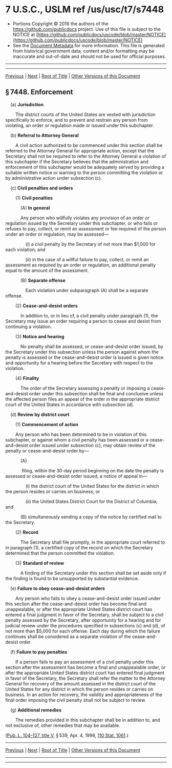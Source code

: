 ---
---

# 7 U.S.C., USLM ref /us/usc/t7/s7448

* Portions Copyright © 2016 the authors of the https://github.com/publicdocs project.
  Use of this file is subject to the NOTICE at [https://github.com/publicdocs/uscode/blob/master/NOTICE](https://github.com/publicdocs/uscode/blob/master/NOTICE)
* See the [Document Metadata](././../../../../..//README.md) for more information.
  This file is generated from historical government data; content and/or formatting may be inaccurate and out-of-date and should not be used for official purposes.

----------
----------

[Previous](./../../../../..//us/usc/t7/ch101/schIII/m__us_usc_t7_s7447.md) | [Next](./../../../../..//us/usc/t7/ch101/schIII/m__us_usc_t7_s7449.md) | [Root of Title](./../../../../../) | [Other Versions of this Document](https://publicdocs.github.io/go/links?ns=uslm&ref=%2Fus%2Fusc%2Ft7%2Fs7448)

## § 7448. Enforcement

    (a) __Jurisdiction__ 

        The district courts of the United States are vested with jurisdiction specifically to enforce, and to prevent and restrain any person from violating, an order or regulation made or issued under this subchapter.

    (b) __Referral to Attorney General__ 

        A civil action authorized to be commenced under this section shall be referred to the Attorney General for appropriate action, except that the Secretary shall not be required to refer to the Attorney General a violation of this subchapter if the Secretary believes that the administration and enforcement of this subchapter would be adequately served by providing a suitable written notice or warning to the person committing the violation or by administrative action under subsection (c).

    (c) __Civil penalties and orders__ 

        (1) __Civil penalties__ 

            (A) __In general__ 

            Any person who willfully violates any provision of an order or regulation issued by the Secretary under this subchapter, or who fails or refuses to pay, collect, or remit an assessment or fee required of the person under an order or regulation, may be assessed—

                (i) a civil penalty by the Secretary of not more than $1,000 for each violation; and

                (ii) in the case of a willful failure to pay, collect, or remit an assessment as required by an order or regulation, an additional penalty equal to the amount of the assessment.

            (B) __Separate offense__ 

                Each violation under subparagraph (A) shall be a separate offense.

        (2) __Cease-and-desist orders__ 

            In addition to, or in lieu of, a civil penalty under paragraph (1), the Secretary may issue an order requiring a person to cease and desist from continuing a violation.

        (3) __Notice and hearing__ 

            No penalty shall be assessed, or cease-and-desist order issued, by the Secretary under this subsection unless the person against whom the penalty is assessed or the cease-and-desist order is issued is given notice and opportunity for a hearing before the Secretary with respect to the violation.

        (4) __Finality__ 

            The order of the Secretary assessing a penalty or imposing a cease-and-desist order under this subsection shall be final and conclusive unless the affected person files an appeal of the order in the appropriate district court of the United States in accordance with subsection (d).

    (d) __Review by district court__ 

        (1) __Commencement of action__ 

        Any person who has been determined to be in violation of this subchapter, or against whom a civil penalty has been assessed or a cease-and-desist order issued under subsection (c), may obtain review of the penalty or cease-and-desist order by—

            (A)

             filing, within the 30-day period beginning on the date the penalty is assessed or cease-and-desist order issued, a notice of appeal in—

                (i) the district court of the United States for the district in which the person resides or carries on business; or

                (ii) the United States District Court for the District of Columbia; and

            (B) simultaneously sending a copy of the notice by certified mail to the Secretary.

        (2) __Record__ 

            The Secretary shall file promptly, in the appropriate court referred to in paragraph (1), a certified copy of the record on which the Secretary determined that the person committed the violation.

        (3) __Standard of review__ 

            A finding of the Secretary under this section shall be set aside only if the finding is found to be unsupported by substantial evidence.

    (e) __Failure to obey cease-and-desist orders__ 

        Any person who fails to obey a cease-and-desist order issued under this section after the cease-and-desist order has become final and unappealable, or after the appropriate United States district court has entered a final judgment in favor of the Secretary, shall be subject to a civil penalty assessed by the Secretary, after opportunity for a hearing and for judicial review under the procedures specified in subsections (c) and (d), of not more than $5,000 for each offense. Each day during which the failure continues shall be considered as a separate violation of the cease-and-desist order.

    (f) __Failure to pay penalties__ 

        If a person fails to pay an assessment of a civil penalty under this section after the assessment has become a final and unappealable order, or after the appropriate United States district court has entered final judgment in favor of the Secretary, the Secretary shall refer the matter to the Attorney General for recovery of the amount assessed in the district court of the United States for any district in which the person resides or carries on business. In an action for recovery, the validity and appropriateness of the final order imposing the civil penalty shall not be subject to review.

    (g) __Additional remedies__ 

        The remedies provided in this subchapter shall be in addition to, and not exclusive of, other remedies that may be available.

([Pub. L. 104–127, title V][/us/pl/104/127/tV], § 539, Apr. 4, 1996, [110 Stat. 1061][/us/stat/110/1061].)

----------

[Previous](./../../../../..//us/usc/t7/ch101/schIII/m__us_usc_t7_s7447.md) | [Next](./../../../../..//us/usc/t7/ch101/schIII/m__us_usc_t7_s7449.md) | [Root of Title](./../../../../../) | [Other Versions of this Document](https://publicdocs.github.io/go/links?ns=uslm&ref=%2Fus%2Fusc%2Ft7%2Fs7448)

----------
----------

[/us/pl/104/127/tV]: https://publicdocs.github.io/go/links?ns=uslm&ref=%2Fus%2Fpl%2F104%2F127%2FtV
[/us/stat/110/1061]: https://publicdocs.github.io/go/links?ns=uslm&ref=%2Fus%2Fstat%2F110%2F1061


